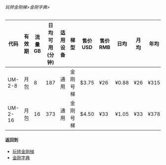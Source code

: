 ###### 玩转金刚梯>金刚字典>
### 
|代码|有效期|流量GB   |日均可用(分钟)|适用设备|梯型   |售价USD|售价RMB|日均  |月均  |年均|
|---------|---------|-----------|--------------|-------|------|------|-------|-----|-----|-----|
|UM-2-8   |月包      |          8|           187|通用   |金刚号梯| $3.75|    ¥26|¥0.88|¥26  |¥315 |
|UM-2-16  |月包      |         16|           373|通用   |金刚号梯| $4.50|    ¥33|¥1.05|¥33  |¥378 |


#### 返回到
- [玩转金刚梯](https://github.com/a2zitpro/web/blob/master/LadderFree/A.md)
- [金刚字典](https://github.com/a2zitpro/web/blob/master/LadderFree/kkDictionary/KKDictionary.md)



